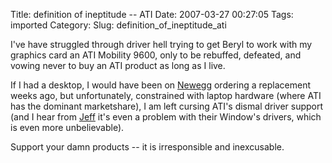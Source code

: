 Title: definition of ineptitude -- ATI
Date: 2007-03-27 00:27:05
Tags: imported
Category: 
Slug: definition_of_ineptitude_ati


<p class="dc">I've have struggled through driver hell trying to get Beryl to work with my graphics card an ATI Mobility 9600, only to be rebuffed, defeated, and vowing never to buy an ATI product as long as I live.</p>
If I had a desktop, I would have been on <a href="http://www.newegg.com/" title="Anyone remember the old Egghead stores?">Newegg</a> ordering a replacement weeks ago, but unfortunately, constrained with laptop hardware (where ATI has the dominant marketshare), I am left cursing ATI's dismal driver support (and I hear from <a href="http://jeff.specular.org/">Jeff</a> it's even a problem with their Window's drivers, which is even more unbelievable).

Support your damn products -- it is irresponsible and inexcusable.
